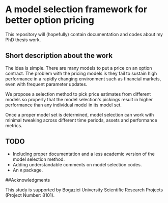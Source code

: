 # A model selection framework for better option pricing

This repository will (hopefully) contain documentation and codes about my PhD thesis work. 

## Short description about the work

The idea is simple. There are many models to put a price on an option contract. The problem with the pricing  models is they fail to sustain high performance in a rapidly changing environment such as financial markets, even with frequent parameter updates. 

We propose a selection method to pick price estimates from different models so properly that the model selection's pickings result in higher performance than any individual model in its model set.

Once a proper model set is determined, model selection can work with minimal tweaking across different time periods, assets and performance metrics.

## TODO

- Including proper documentation and a less academic version of the model selection method.
- Adding understandable comments on model selection codes.
- An `R` package.


##Acknowledgments

This study is supported by Bogazici University Scientific Research Projects (Project Number: 8101).
